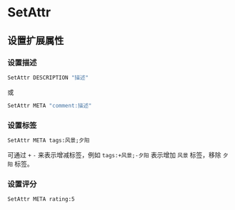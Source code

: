 # SetAttr
## 设置扩展属性
### 设置描述
```cmd
SetAttr DESCRIPTION "描述"
```
或
```cmd
SetAttr META "comment:描述"
```

### 设置标签
```cmd
SetAttr META tags:风景;夕阳
```
可通过 `+` `-` 来表示增减标签，例如 `tags:+风景;-夕阳` 表示增加 `风景` 标签，移除 `夕阳` 标签。

### 设置评分
```cmd
SetAttr META rating:5
```